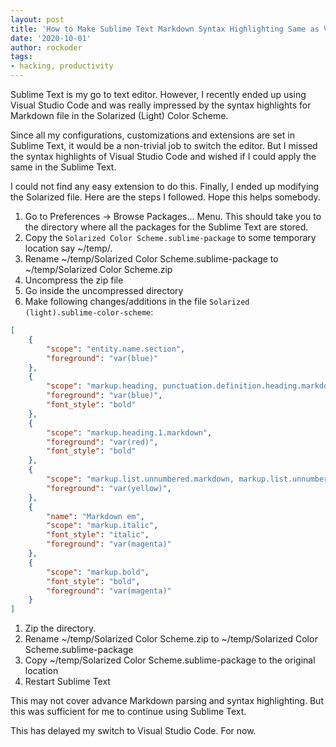 ```yaml
---
layout: post
title: 'How to Make Sublime Text Markdown Syntax Highlighting Same as VS Code'
date: '2020-10-01'
author: rockoder
tags:
- hacking, productivity
---
```


Sublime Text is my go to text editor. However, I recently ended up using Visual Studio Code and was really impressed by the syntax highlights for Markdown file in the Solarized (Light) Color Scheme.

Since all my configurations, customizations and extensions are set in Sublime Text, it would be a non-trivial job to switch the editor. But I missed the syntax highlights of Visual Studio Code and wished if I could apply the same in the Sublime Text.

I could not find any easy extension to do this. Finally, I ended up modifying the Solarized file. Here are the steps I followed. Hope this helps somebody.

1. Go to Preferences -> Browse Packages... Menu. This should take you to the directory where all the packages for the Sublime Text are stored.
1. Copy the `Solarized Color Scheme.sublime-package` to some temporary location say ~/temp/.
1. Rename ~/temp/Solarized Color Scheme.sublime-package to ~/temp/Solarized Color Scheme.zip
1. Uncompress the zip file
1. Go inside the uncompressed directory
1. Make following changes/additions in the file `Solarized (light).sublime-color-scheme`:
```json
[
    {
        "scope": "entity.name.section",
        "foreground": "var(blue)"
    },
    {
        "scope": "markup.heading, punctuation.definition.heading.markdown",
        "foreground": "var(blue)",
        "font_style": "bold"
    },
    {
        "scope": "markup.heading.1.markdown",
        "foreground": "var(red)",
        "font_style": "bold"
    },
    {
        "scope": "markup.list.unnumbered.markdown, markup.list.unnumbered.bullet.markdown, markup.list.numbered.markdown, markup.list.numbered.bullet.markdown",
        "foreground": "var(yellow)",
    },
    {
        "name": "Markdown em",
        "scope": "markup.italic",
        "font_style": "italic",
        "foreground": "var(magenta)"
    },
    {
        "scope": "markup.bold",
        "font_style": "bold",
        "foreground": "var(magenta)"
    }
]
```
1. Zip the directory.
1. Rename ~/temp/Solarized Color Scheme.zip to ~/temp/Solarized Color Scheme.sublime-package
1. Copy ~/temp/Solarized Color Scheme.sublime-package to the original location
1. Restart Sublime Text

This may not cover advance Markdown parsing and syntax highlighting. But this was sufficient for me to continue using Sublime Text.

This has delayed my switch to Visual Studio Code. For now.
